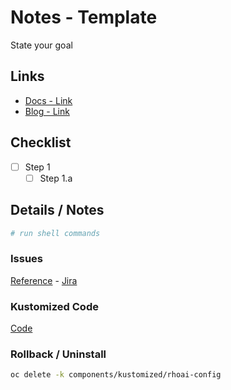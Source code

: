 # Notes - Template

State your goal

## Links

- [Docs - Link]()
- [Blog - Link]()

## Checklist

- [ ] Step 1
  - [ ] Step 1.a

## Details / Notes

```sh
# run shell commands

```

### Issues

[Reference](ISSUES.md) - [Jira](linktojira)

### Kustomized Code

[Code](../../components/kustomized/rhoai-config/)

### Rollback / Uninstall

```sh
oc delete -k components/kustomized/rhoai-config
```
